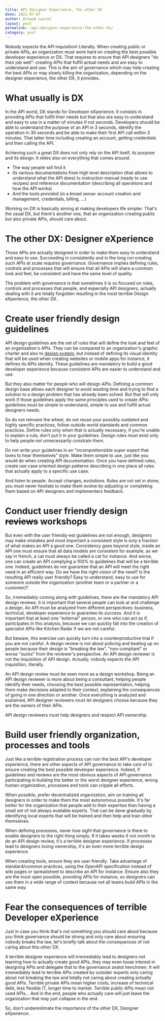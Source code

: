 ```yaml
---
title: API Designer Experience, the other DX
date: 2021-07-07
author: Arnaud Lauret
layout: post
permalink: /api-designer-experience-the-other-dx/
category: post
---
```


Nobody expects the API inquisition!
Literally.
When creating public or private APIs, an organization must work hard on creating the best possible developer experience or DX.
That requires to ensure that API designers "do their job well": creating APIs that fulfill actual needs and are easy to understand and use.
This is the aim of governance which may help creating the best APIs or may slowly killing the organization, depending on the designer experience, the other DX, it provides.

<!--more-->

# What usually is DX

In the API world, DX stands for Developer eXperience.
It consists in providing APIs that fullfil their needs but that also are easy to understand and easy to use in a matter of minutes if not seconds.
Developers should be able to understand the purpose of an API in 3 seconds, identify the operation in 30 seconds and be able to make their first API call within 3 minutes.
That latter time including creating an account, getting credentials and then calling the API.

Achieving such a great DX does not only rely on the API itself, its purpose and its design.
It relies also on everything that comes around: 

- The way people will find it
- Its various documentations from high level description (that allows to understand what the API does) to instruction manual (ready to use recipes) and reference documentation (describing all operations and how the API works)
- And the tools provided (in a broad sense: account creation and management, credentials, billing, ...)

Working on DX is basically aiming at making developers life simpler.
That's the usual DX, but there's another one, that an organization creating public but also private APIs, should care about.

# The other DX: Designer eXperience

Those APIs are actually designed in order to make them easy to understand and easy to use.
Succeeding in consistently and in the long run creating such APIs at scale requires governance.
Governance implies defining rules, controls and processes that will ensure that all APIs will share a common look and feel, be consistent and have the same level of quality.

The problem with governance is that sometimes it is so focused on rules, controls and processes that people, and especially API designers, actually dealing with it are totally forgotten resulting in the most terrible Design eXperience, the other DX.

# Create user friendly design guidelines

API design guidelines are the set of rules that will define the look and feel of an organization's APIs.
They can be compared to an organization's graphic charter and also to [design system](https://en.wikipedia.org/wiki/Design_system), but instead of defining its visual identity that will be used when creating websites or mobile apps for instance, it defines its APIs identity.
These guidelines are mandatory to build a good developer experience because consistent APIs are easier to understand and use.

But they also matter for people who will design APIs. Defining a common design base allows each designer to avoid wasting time and trying to find a solution to a design problem that has already been solved. But that will only work if those guidelines apply the same principles used to create APIs: guidelines must be simple to understand, simple to use and fulfill actual designers needs.

So do not reinvent the wheel, do not reuse your possibly outdated and highly specific practices, follow outside world standards and common practices. Define rules only when that is actually necessary, if you’re unable to explain a rule, don’t put it in your guidelines. Design rules must exist only to help people not unnecessarily constrain them.

Do not write your guidelines in an "incomprehensible super expert that loves to hear themselves” style. Make them simple to use, just like you would do when creating API documentation. Once you have defined rules, create use case oriented design patterns describing in one place all rules that actually apply to a specific use case.

And listen to people. Accept changes, evolutions. Rules are not set in stone, you must never hesitate to make them evolve by adjusting or completing them based on API designers and implementers feedback.

# Conduct user friendly design ~~reviews~~ workshops

But even with the user friendly-est guidelines are not enough, designers may make mistakes and most important a consistent style is only a fraction of what makes an API a good one.
Consistency goes beyond style, inside an API one must ensure that all data models are consistent for example, as we say in french, a cat must always be called a cat for instance.
And worse, one can create an API complying a 100% to guidelines that will be a terrible one.
Indeed, guidelines do not guarantee that an API will meet the right need in an efficient way. 
Do we have the right vision of the need? Is the resulting API really user friendly? Easy to understand, easy to use for someone outside the organization (another team or a partner or a customer)? 

So, irremediably coming along with guidelines, there are the mandatory API design reviews.
It is important that several people can look at and challenge a design.
An API must be analyzed from different perspectives: business, technical, developer experience to guarantee its success.
And it is important that at least one "external" person, or one who can act as if, participates in this analysis, because we can quickly fall into the creation of specialist APIs like Kitchen Radar if we are not careful. 

But beware, this exercise can quickly turn into a counterproductive trial if you are not careful.
A design review is not about policing and beating up on people because their design is “breaking the law”,  "non-compliant" or worse "sucks" from the reviewer's perspective.
An API design reviewer is not the inquisition of API design.
Actually, nobody expects the API inquisition, literally. 

An API design review must be seen more as a design workshop.
Being an API design reviewer is more about being a consultant, helping people identify their needs, choosing the best possible representation, helping them make decisions adapted to their context, explaining the consequences of going in one direction or another.
Once everything is analyzed and explained, API designer reviewers must let designers choose because they are the owners of their APIs.

API design reviewers must help designers and respect API ownership.

# Build user friendly organization, processes and tools

Just like a terrible registration process can ruin the best API's developer experience, there are other aspects of API governance to take care of to ensure creating the best possible developer experience.
Indeed, if guidelines and reviews are the most obvious aspects of API governance participating in building the better or the worst designer experience, wrong human organization, processes and tools can cripple all efforts.

When possible, prefer decentralized organization, aim on training all designers in order to make them the most autonomous possible.
It's far better for the organization that people add to their expertise than having a small set of not always available experts.
That can be done gradually by identifying local experts that will be trained and then help and train other themselves.

When defining processes, never lose sight that governance is there to enable designers to the right thing simply.
If it takes weeks if not month to do an API design review, it's a terrible designer experience.
If processes lead to designers losing ownership, it's an even more terrible design experience.

When creating tools, ensure they are user friendly.
Take advantage of standard/common practices, using the OpenAPI specification instead of wiki pages or spreadsheet to describe an API for instance.
Ensure also they are the most open possible, providing APIs for instance, so designers can use them in a wide range of context because not all teams build APIs in the same way.

# Fear the consequences of terrible Developer eXperience

Just in case you think that's not something you should care about because you think governance should be strong and only care about ensuring nobody breaks the law, let's briefly talk about the consequences of not caring about this other DX.

A terrible designer experience will irremediably lead to designers not learning how to actually create good APIs, they may even loose interest in designing APIs and delegate that to the governance zealot henchmen.
It will irremediably lead to terrible APIs created by outsider experts only caring about not breaking the law and totally not caring about creating actually good APIs.
Terrible private APIs mean higher costs, increase of technical debt, less flexible IT, longer time to market.
Terrible public APIs mean not used APIs...
And in the end, people who actually care will just leave the organization that may just collapse in the end.

So, don't underestimate the importance of the other DX, Designer eXperience.